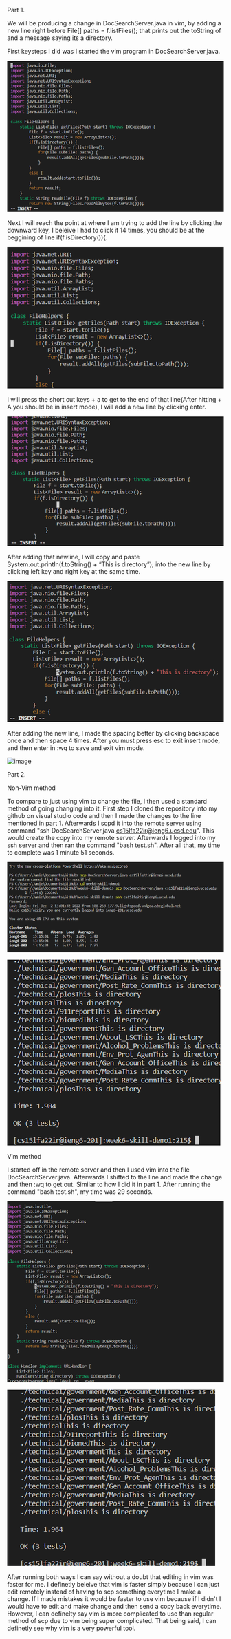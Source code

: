 
Part 1.


We will be producing a change in DocSearchServer.java in vim, by adding a new line right before File[] paths = f.listFiles(); 
that prints out the toString of and a message saying its a directory.



First keysteps I did was I started the vim program in DocSearchServer.java.


![image](https://github.com/JamieWei21/cse15l-lab-reports/blob/main/lab-report-4-1.PNG)



Next I will reach the point at where I am trying to add the line by clicking the downward key, I beleive I had to click it 14 times, you should be at the beggining of
line if(f.isDirectory()){. 

![image](https://github.com/JamieWei21/cse15l-lab-reports/blob/main/lab-report-4-2.PNG)


I will press the short cut keys <shift> + a to get to the end of that line(After hitting <shift> + A you should be in insert mode), I will add a new line by clicking enter.

![image](https://github.com/JamieWei21/cse15l-lab-reports/blob/main/lab-report-4-3.PNG)


After adding that newline, I will copy and paste System.out.println(f.toString() + “This is directory”); into the new line by clicking left key and right key at the same time.
  
 ![image](https://github.com/JamieWei21/cse15l-lab-reports/blob/main/lab-report-4-4.PNG)

After adding the new line, I made the spacing better by clicking backspace once and then space 4 times. After you must press esc to exit insert mode, and then enter in :wq to save and exit vim mode. 
  
  
![image](https://github.com/JamieWei21/cse15l-lab-reports/blob/main/lab-report-4-5.PNG)



Part 2.

Non-Vim method

To compare to just using vim to change the file, I then used a standard method of going changing into it. First step I cloned the repository into my github on visual studio code
and then I made the changes to the line mentioned in part 1. Afterwards I scpd it into the remote server using command "ssh DocSearchServer.java cs15lfa22ir@ieng6.ucsd.edu". This would create the copy
into my remote server. Afterwards I logged into my ssh server and then ran the command "bash test.sh". After all that, my time to complete was 1 minute 51 seconds. 

![image](https://github.com/JamieWei21/cse15l-lab-reports/blob/main/lab-report-4-part2-1.PNG)

![image](https://github.com/JamieWei21/cse15l-lab-reports/blob/main/lab-report-4-part2-2.PNG)


Vim method

I started off in the remote server and then I used vim into the file DocSearchServer.java. Afterwards I shifted to the line and made the change and then :wq to get out. Similar to how
I did it in part 1. After running the command "bash test.sh", my time was 29 seconds.


![image](https://github.com/JamieWei21/cse15l-lab-reports/blob/main/lab-report-4-part2-3.PNG)
  
![image](https://github.com/JamieWei21/cse15l-lab-reports/blob/main/lab-report-4-part2-4.PNG)




After running both ways I can say without a doubt that editing in vim was faster for me. I definetly beleive that vim is faster simply because I can just edit remotely
instead of having to scp something everytime I make a change. If I made mistakes it would be faster to use vim because if I didn't I would have to edit and make change 
and then send a copy back everytime. However, I can definelty say vim is more complicated to use than regular method of scp due to vim being super complicated. That being said, I can definetly see why vim is a very powerful tool.




